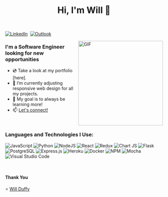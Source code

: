 <p>
  <h1 align="center"><b>Hi, I'm Will 👋</b></h1>
</p>

<p align="center">
<br>

<a href="https://www.linkedin.com/in/will-duffy-a46a7a8a/"><img src="https://img.shields.io/badge/linkedin-%230077B5.svg?&style=for-the-badge&logo=linkedin&logoColor=white" alt="LinkedIn" /></a>&nbsp;
<a href="mailto:w.duffy@outlook.com?subject=Hello%20Will"><img src="https://img.shields.io/badge/Microsoft_Outlook-0078D4?style=for-the-badge&logo=microsoft-outlook&logoColor=white" alt="Outlook"/></a>&nbsp;

<!-- <br /> -->
  
  <img align="right" height="270px" alt="GIF" src="https://c.tenor.com/2uyENRmiUt0AAAAC/coding.gif" />
  
 ### I'm a Software Engineer looking for new opportunities 
  
* 💿 Take a look at my portfolio [here].
* 🔭 I’m currently adjusting responsive web design for all my projects.
* 🥅 My goal is to always be learning more!
* 📫 [Let's connect!](https://www.linkedin.com/in/will-duffy-a46a7a8a/)
  
<br>

### [](https://github.com/robertvogue/robertvogue/#languagesandtechnologies)Languages and Technologies I Use:
<p>
  <img alt="JavaScript" src="https://img.shields.io/badge/javascript-%23323330.svg?&style=for-the-badge&logo=javascript&logoColor=%23F7DF1E"/>
  <img alt="Python" src="https://img.shields.io/badge/python-%2314354C.svg?&style=for-the-badge&logo=python&logoColor=white"/>
  <img alt="NodeJS" src="https://img.shields.io/badge/node.js-%2343853D.svg?&style=for-the-badge&logo=node.js&logoColor=white"/>
  <img alt="React" src="https://img.shields.io/badge/react-%2320232a.svg?&style=for-the-badge&logo=react&logoColor=%2361DAFB"/>
  <img alt="Redux" src="https://img.shields.io/badge/redux-%23593d88.svg?&style=for-the-badge&logo=redux&logoColor=white"/>
  <img alt="Chart JS" src="https://img.shields.io/badge/chart.js-F5788D.svg?style=for-the-badge&logo=chart.js&logoColor=white"/>
  <img alt="Flask" src="https://img.shields.io/badge/flask-%23000.svg?&style=for-the-badge&logo=flask&logoColor=white"/>
  <img alt="PostgreSQL" src="https://img.shields.io/badge/PostgreSQL-316192?style=for-the-badge&logo=postgresql&logoColor=white"/>
  <img alt="Express.js" src="https://img.shields.io/badge/Express.js-000000?style=for-the-badge&logo=express&logoColor=white" />
  <img alt="Heroku" src="https://img.shields.io/badge/heroku-%23430098.svg?&style=for-the-badge&logo=heroku&logoColor=white"/>
  <img alt="Docker" src="https://img.shields.io/badge/Docker-2CA5E0?style=for-the-badge&logo=docker&logoColor=white"/>
  <img alt="NPM" src="https://img.shields.io/badge/npm-CB3837?style=for-the-badge&logo=npm&logoColor=white"/>
  <img alt="Mocha" src="https://img.shields.io/badge/-mocha-%238D6748?&style=for-the-badge&logo=mocha&logoColor=white"/>
  <img alt="Visual Studio Code" src="https://img.shields.io/badge/VisualStudioCode-0078d7.svg?&style=for-the-badge&logo=visual-studio-code&logoColor=white"/>
</p>

<br />

#### Thank You

⭐️ [Will Duffy](https://github.com/w-duffy)
<!--
**w-duffy/w-duffy** is a ✨ _special_ ✨ repository because its `README.md` (this file) appears on your GitHub profile.

Here are some ideas to get you started:

- 🔭 I’m currently working on ...
- 🌱 I’m currently learning ...
- 👯 I’m looking to collaborate on ...
- 🤔 I’m looking for help with ...
- 💬 Ask me about ...
- 📫 How to reach me: ...
- 😄 Pronouns: ...
- ⚡ Fun fact: ...
-->
